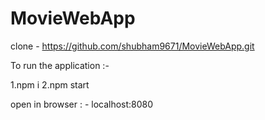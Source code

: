 # MovieWebApp


clone - https://github.com/shubham9671/MovieWebApp.git


To run the application :-

1.npm i 
2.npm start

open in browser : -
localhost:8080
